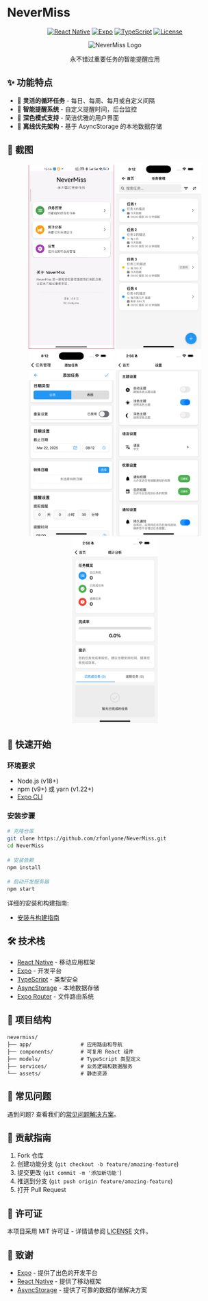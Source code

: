 # NeverMiss

<div align="center">

[![React Native](https://img.shields.io/badge/React%20Native-0.76.0-blue.svg?style=flat-square&logo=react)](https://reactnative.dev/)
[![Expo](https://img.shields.io/badge/Expo-SDK%2052-black.svg?style=flat-square&logo=expo)](https://expo.dev/)
[![TypeScript](https://img.shields.io/badge/TypeScript-5.1.3-blue.svg?style=flat-square&logo=typescript)](https://www.typescriptlang.org/)
[![License](https://img.shields.io/badge/License-MIT-green.svg?style=flat-square)](LICENSE)

</div>

<p align="center">
  <img src="assets/icon.png" alt="NeverMiss Logo" width="120" height="120">
</p>

<p align="center">
  永不错过重要任务的智能提醒应用
</p>

## ✨ 功能特点

- 🔄 **灵活的循环任务** - 每日、每周、每月或自定义间隔
- 🔔 **智能提醒系统** - 自定义提醒时间，后台监控
- 🌙 **深色模式支持** - 简洁优雅的用户界面
- 📱 **离线优先架构** - 基于 AsyncStorage 的本地数据存储

## 📱 截图

<div align="center">
  <img src="assets/screenshots/main.png" alt="主页" width="200">
  <img src="assets/screenshots/task.png" alt="任务详情" width="200">
  <img src="assets/screenshots/task-edit.png" alt="创建任务" width="200">
  <img src="assets/screenshots/setting.png" alt="统计" width="200">
  <img src="assets/screenshots/statistics.png" alt="设置界面" width="200">
</div>

## 🚀 快速开始

### 环境要求

- Node.js (v18+)
- npm (v9+) 或 yarn (v1.22+)
- [Expo CLI](https://docs.expo.dev/get-started/installation/)

### 安装步骤

```bash
# 克隆仓库
git clone https://github.com/zfonlyone/NeverMiss.git
cd NeverMiss

# 安装依赖
npm install

# 启动开发服务器
npm start
```

详细的安装和构建指南:
- [安装与构建指南](安装指南.md)

## 🛠️ 技术栈

- [React Native](https://reactnative.dev/) - 移动应用框架
- [Expo](https://expo.dev/) - 开发平台
- [TypeScript](https://www.typescriptlang.org/) - 类型安全
- [AsyncStorage](https://react-native-async-storage.github.io/async-storage/) - 本地数据存储
- [Expo Router](https://docs.expo.dev/router/introduction/) - 文件路由系统

## 📂 项目结构

```
nevermiss/
├── app/                # 应用路由和导航
├── components/         # 可复用 React 组件
├── models/             # TypeScript 类型定义
├── services/           # 业务逻辑和数据服务
└── assets/             # 静态资源
```

## 🔧 常见问题

遇到问题? 查看我们的[常见问题解决方案](安装指南.md#常见问题解决方案)。

## 🤝 贡献指南

1. Fork 仓库
2. 创建功能分支 (`git checkout -b feature/amazing-feature`)
3. 提交更改 (`git commit -m '添加新功能'`)
4. 推送到分支 (`git push origin feature/amazing-feature`)
5. 打开 Pull Request

## 📄 许可证

本项目采用 MIT 许可证 - 详情请参阅 [LICENSE](LICENSE) 文件。

## 👏 致谢

- [Expo](https://expo.dev/) - 提供了出色的开发平台
- [React Native](https://reactnative.dev/) - 提供了移动框架
- [AsyncStorage](https://react-native-async-storage.github.io/async-storage/) - 提供了可靠的数据存储解决方案
